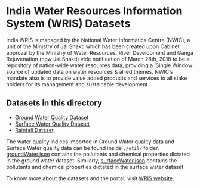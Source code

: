 # India Water Resources Information System (WRIS) Datasets

India WRIS is managed by the National Water Informatics Centre (NWIC), a unit of the Ministry of Jal Shakti which has been created upon Cabinet approval by the Ministry of Water Resources, River Development and Ganga Rejuvenation (now Jal Shakti) vide notification of March 28th, 2018 to be a repository of nation-wide water resources data, providing a ‘Single Window’ source of updated data on water resources & allied themes. NWIC’s mandate also is to provide value added products and services to all stake holders for its management and sustainable development.

## Datasets in this directory

- [Ground Water Quality Dataset](./India_WRIS_Ground/)
- [Surface Water Quality Dataset](./India_WRIS_Surface/)
- [Rainfall Dataset](./India_WRIS_Rainfall/)

The water quality indices imported in Ground Water quality data and Surface Water quality data can be found inside `./util/` folder. [groundWater.json](./util/groundWater.json) contains the pollutants and chemical properties dictated in the ground water dataset. Similarly, [surfaceWater.json](./util/surfaceWater.json) contains the pollutants and chemical properties dictated in the surface water dataset.

To know more about the datasets and the portal, visit [WRIS website](https://indiawris.gov.in/wris/#/home).